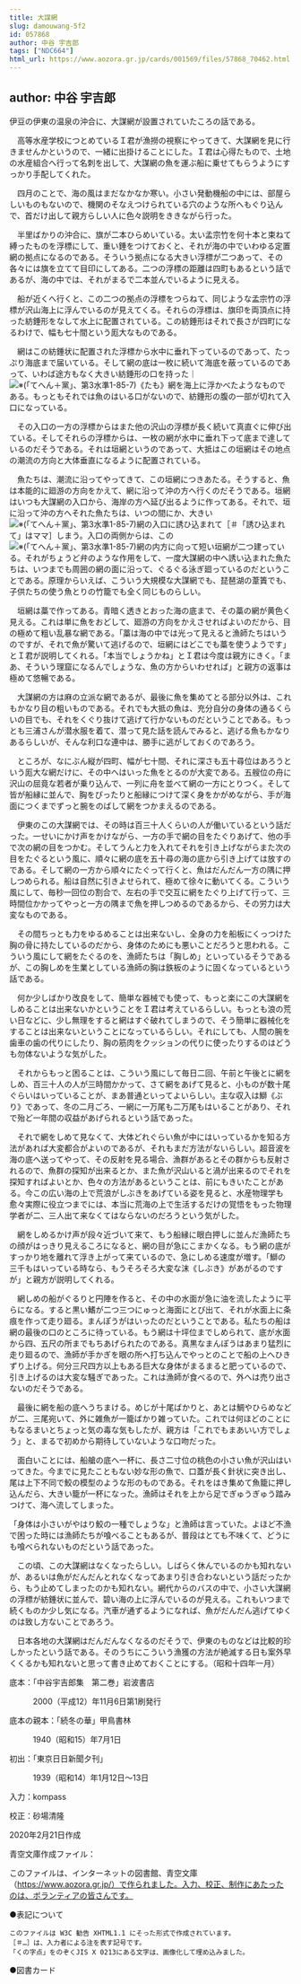```yaml
---
title: 大謀網
slug: damouwang-5f2
id: 057868
author: 中谷 宇吉郎
tags: ["NDC664"]
html_url: https://www.aozora.gr.jp/cards/001569/files/57868_70462.html
---
```


## author: 中谷 宇吉郎

伊豆の伊東の温泉の沖合に、大謀網が設置されていたころの話である。

　高等水産学校につとめているＩ君が漁撈の視察にやってきて、大謀網を見に行きませんかというので、一緒に出掛けることにした。Ｉ君は心得たもので、土地の水産組合へ行って名刺を出して、大謀網の魚を運ぶ船に乗せてもらうようにすっかり手配してくれた。

　四月のことで、海の風はまだなかなか寒い。小さい発動機船の中には、部屋らしいものもないので、機関のそなえつけられている穴のような所へもぐり込んで、首だけ出して親方らしい人に色々説明をききながら行った。

　半里ばかりの沖合に、旗が二本ひらめいている。太い孟宗竹を何十本と束ねて縛ったものを浮標にして、重い錘をつけておくと、それが海の中でいわゆる定置網の拠点になるのである。そういう拠点になる大きい浮標が二つあって、その各々には旗を立てて目印にしてある。二つの浮標の距離は四町もあるという話であるが、海の中では、それがまるで二本並んでいるように見える。

　船が近くへ行くと、この二つの拠点の浮標をつらねて、同じような孟宗竹の浮標が沢山海上に浮んでいるのが見えてくる。それらの浮標は、旗印を両頂点に持った紡錘形をなして水上に配置されている。この紡錘形はそれで長さが四町になるわけで、幅も七十間という厖大なものである。

　網はこの紡錘状に配置された浮標から水中に垂れ下っているのであって、たっぷり海底まで届いている。そして網の底は一枚に続いて海底を蔽っているのであって、いわば途方もなく大きい紡錘形の口を持った｜![※(「てへん＋黨」、第3水準1-85-7)](https://www.aozora.gr.jp/cards/001569/files/../../../gaiji/1-85/1-85-07.png)《たも》網を海上に浮かべたようなものである。もっともそれでは魚のはいる口がないので、紡錘形の腹の一部が切れて入口になっている。

　その入口の一方の浮標からはまた他の沢山の浮標が長く続いて真直ぐに伸び出ている。そしてそれらの浮標からは、一枚の網が水中に垂れ下って底まで達しているのだそうである。それは垣網というのであって、大抵はこの垣網はその地点の潮流の方向と大体垂直になるように配置されている。

　魚たちは、潮流に沿ってやってきて、この垣網につきあたる。そうすると、魚は本能的に廻游の方向をかえて、網に沿って沖の方へ行くのだそうである。垣網はいつも大謀網の入口から、海岸の方へ延び出るように作ってある。それで、垣に沿って沖の方へそれた魚たちは、いつの間にか、大きい![※(「てへん＋黨」、第3水準1-85-7)](https://www.aozora.gr.jp/cards/001569/files/../../../gaiji/1-85/1-85-07.png)網の入口に誘ひ込まれて［＃「誘ひ込まれて」はママ］しまう。入口の両側からは、この![※(「てへん＋黨」、第3水準1-85-7)](https://www.aozora.gr.jp/cards/001569/files/../../../gaiji/1-85/1-85-07.png)網の内方に向って短い垣網が二つ建っている。それがちょうど弁のような作用をして、一度大謀網の中へ誘い込まれた魚たちは、いつまでも周囲の網の面に沿って、ぐるぐる泳ぎ廻っているのだということである。原理からいえば、こういう大規模な大謀網でも、琵琶湖の葦簀でも、子供たちの使う魚とりの竹籠でも全く同じものらしい。

　垣網は藁で作ってある。青暗く透きとおった海の底まで、その藁の網が黄色く見える。これは単に魚をおどして、廻游の方向をかえさせればよいのだから、目の極めて粗い乱暴な網である。「藁は海の中では光って見えると漁師たちはいうのですが、それで魚が驚いて逃げるので、垣網にはどこでも藁を使うようです」とＩ君が説明してくれる。「本当でしょうかね」とＩ君は今度は親方にきく。「まあ、そういう理窟になるんでしょうな、魚の方からいわせれば」と親方の返事は極めて悠暢である。

　大謀網の方は麻の立派な網であるが、最後に魚を集めてとる部分以外は、これもかなり目の粗いものである。それでも大抵の魚は、充分自分の身体の通るくらいの目でも、それをくぐり抜けて逃げて行かないものだということである。もっとも三浦さんが潜水服を着て、潜って見た話を読んでみると、逃げる魚もかなりあるらしいが、そんな利口な連中は、勝手に逃がしておくのであろう。

　ところが、なにぶん縦が四町、幅が七十間、それに深さも五十尋位はあろうという厖大な網だけに、その中へはいった魚をとるのが大変である。五艘位の舟に沢山の屈竟な若者が乗り込んで、一列に舟を並べて網の一方にとりつく。そして皆が船縁に並んで、胸をぴったりと船縁につけて深く身をかがめながら、手が海面につくまでずっと腕をのばして網をつかまえるのである。

　伊東のこの大謀網では、その時は百三十人くらいの人が働いているという話だった。一せいにかけ声をかけながら、一方の手で網の目をたぐりあげて、他の手で次の網の目をつかむ。そしてうんと力を入れてそれを引き上げながらまた次の目をたぐるという風に、順々に網の底を五十尋の海の底から引き上げては放すのである。そして網の一方から順々にたぐって行くと、魚はだんだん一方の隅に押しつめられる。船は自然に引きよせられて、極めて徐々に動いてくる。こういう風にして、毎秒一回位の割合で、左右の手で交互に網をたぐり上げて行って、三時間位かかってやっと一方の隅まで魚を押しつめるのであるから、その労力は大変なものである。

　その間ちっとも力をゆるめることは出来ないし、全身の力を船板にくっつけた胸の骨に持たしているのだから、身体のためにも悪いことだろうと思われる。こういう風にして網をたぐるのを、漁師たちは「胸しめ」といっているそうであるが、この胸しめを生業としている漁師の胸は鉄板のように固くなっているという話である。

　何か少しばかり改良をして、簡単な器械でも使って、もっと楽にこの大謀網をしめることは出来ないかということをＩ君は考えているらしい。もっとも浪の荒い日などに、少し無理をすると網はすぐ破れてしまうので、そう簡単に器械化をすることは出来ないということになっているらしい。それにしても、人間の腕を歯車の歯の代りにしたり、胸の筋肉をクッションの代りに使ったりするのはどうも勿体ないような気がした。

　それからもっと困ることは、こういう風にして毎日二回、午前と午後とに網をしめ、百三十人の人が三時間かかって、さて網をあげて見ると、小ものが数十尾ぐらいはいっていることが、まあ普通といってよいらしい。主な収入は鰤《ぶり》であって、冬の二月ごろ、一網に一万尾も二万尾もはいることがあり、それで殆ど一年間の収益があげられるという話であった。

　それで網をしめて見なくて、大体どれぐらい魚が中にはいっているかを知る方法があれば大変都合がよいのであるが、それもまだ方法がないらしい。超音波を海の底へ送ってやって、その反射を見る場合、漁群があるとその群からも反射されるので、魚群の探知が出来るとか、また魚が沢山いると渦が出来るのでそれを探知すればよいとか、色々の方法があるということは、前にもきいたことがある。今この広い海の上で荒浪がしぶきをあげている姿を見ると、水産物理学も愈々実際に役立つまでには、本当に荒海の上で生活するだけの覚悟をもった物理学者が二、三人出て来なくてはならないのだろうという気がした。

　網をしめるかけ声が段々近づいて来て、もう船縁に眼白押しに並んだ漁師たちの顔がはっきり見えるころになると、網の目が急にこまかくなる。もう網の底がすっかり地を離れて浮き上がって来ているので、急にしめる速度が増す。「鰤の三千もはいっている時なら、もうそろそろ大変な沫《しぶき》があがるのですが」と親方が説明してくれる。

　網しめの船がぐるりと円陣を作ると、その中の水面が急に油を流したように平らになる。すると黒い鰭が二つ三つにゅっと海面にとび出て、それが水面上に条痕を作って走り廻る。まんぽうがはいったのだということである。私たちの船は網の最後の口のところに待っている。もう網は十坪位までしめられて、底が水面から四、五尺の所までもちあげられたのである。真黒なまんぽうはあまり猛烈に走り廻るので、漁師が手かぎを眼の所へ打ち込んでやっとのことで船の上へひきずり上げる。何分三尺四方以上もある巨大な身体がまるまると肥っているので、引き上げるのは大変な騒ぎであった。これは漁師が食べるので、外へは売り出さないのだそうである。

　最後に網を船の底へうちまける。めじが十尾ばかりと、あとは鯛やひらめなどが二、三尾宛いて、外に雑魚が一籠ばかり雑っていた。これでは何ほどのことにもなるまいとちょっと気の毒な気もしたが、親方は「これでもまあいい方でしょう」と、まるで初めから期待していないような口吻だった。

　面白いことには、船艙の底へ一杯に、長さ二寸位の桃色の小さい魚が沢山はいってきた。今までに見たこともない妙な形の魚で、口蓋が長く針状に突き出し、尾は上下不同で鮫の模型のような形のものである。それをはき集めて魚籠に押し込んだら、大きい籠が一杯になった。漁師はそれを上から足でぎゅうぎゅう踏みつけて、海へ流してしまった。

「身体は小さいがやはり鮫の一種でしょうな」と漁師は言っていた。よほど不漁で困った時には漁師たちが喰べることもあるが、普段はとても不味くて、どうにも喰べられないものだという話であった。

　この頃、この大謀網はなくなったらしい。しばらく休んでいるのかも知れないが、あるいは魚がだんだんとれなくなってあまり引き合わないという話だったから、もう止めてしまったのかも知れない。網代からのバスの中で、小さい大謀網の浮標が紡錘状に並んで、碧い海の上に浮んでいるのが見える。これもいつまで続くものか少し気になる。汽車が通ずるようになれば、魚がだんだん逃げてゆくのは致し方ないことであろう。

　日本各地の大謀網はだんだんなくなるのだそうで、伊東のものなどは比較的珍しかったという話である。そのうちにこういう漁獲の方法が絶滅する日も案外早くくるかも知れないと思って書き止めておくことにする。（昭和十四年一月）













底本：「中谷宇吉郎集　第二巻」岩波書店

　　　2000（平成12）年11月6日第1刷発行

底本の親本：「続冬の華」甲鳥書林

　　　1940（昭和15）年7月1日

初出：「東京日日新聞夕刊」

　　　1939（昭和14）年1月12日～13日

入力：kompass

校正：砂場清隆

2020年2月21日作成

青空文庫作成ファイル：

このファイルは、インターネットの図書館、青空文庫（https://www.aozora.gr.jp/）で作られました。入力、校正、制作にあたったのは、ボランティアの皆さんです。











●表記について


	このファイルは W3C 勧告 XHTML1.1 にそった形式で作成されています。
	［＃…］は、入力者による注を表す記号です。
	「くの字点」をのぞくJIS X 0213にある文字は、画像化して埋め込みました。







●図書カード